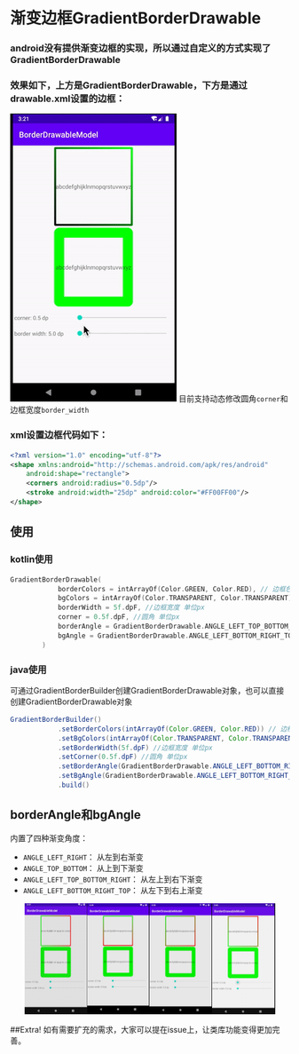 # 渐变边框GradientBorderDrawable

### android没有提供渐变边框的实现，所以通过自定义的方式实现了GradientBorderDrawable
### 效果如下，上方是GradientBorderDrawable，下方是通过drawable.xml设置的边框：
![preview1](previews/preview1.png)
目前支持动态修改圆角`corner`和边框宽度`border_width`

### xml设置边框代码如下：
```xml
<?xml version="1.0" encoding="utf-8"?>
<shape xmlns:android="http://schemas.android.com/apk/res/android"
    android:shape="rectangle">
    <corners android:radius="0.5dp"/>
    <stroke android:width="25dp" android:color="#FF00FF00"/>
</shape>
```

## 使用
### kotlin使用

```kotlin
GradientBorderDrawable(
            borderColors = intArrayOf(Color.GREEN, Color.RED), // 边框色，支持多色
            bgColors = intArrayOf(Color.TRANSPARENT, Color.TRANSPARENT), //背景色，支持多色
            borderWidth = 5f.dpF, //边框宽度 单位px
            corner = 0.5f.dpF, //圆角 单位px
            borderAngle = GradientBorderDrawable.ANGLE_LEFT_TOP_BOTTOM_RIGHT, //边框多色值情况下，选择渐变方向
            bgAngle = GradientBorderDrawable.ANGLE_LEFT_BOTTOM_RIGHT_TOP // 背景色多色值情况下，选择渐变方向
        )
```

### java使用
可通过GradientBorderBuilder创建GradientBorderDrawable对象，也可以直接创建GradientBorderDrawable对象

```java
GradientBorderBuilder()
            .setBorderColors(intArrayOf(Color.GREEN, Color.RED)) // 边框色，支持多色
            .setBgColors(intArrayOf(Color.TRANSPARENT, Color.TRANSPARENT)) //背景色，支持多色
            .setBorderWidth(5f.dpF) //边框宽度 单位px
            .setCorner(0.5f.dpF) //圆角 单位px
            .setBorderAngle(GradientBorderDrawable.ANGLE_LEFT_BOTTOM_RIGHT_TOP) //边框多色值情况下，选择渐变方向
            .setBgAngle(GradientBorderDrawable.ANGLE_LEFT_BOTTOM_RIGHT_TOP) // 背景色多色值情况下，选择渐变方向
            .build()
```


## borderAngle和bgAngle
内置了四种渐变角度：
* `ANGLE_LEFT_RIGHT`： 从左到右渐变
* `ANGLE_TOP_BOTTOM`： 从上到下渐变
* `ANGLE_LEFT_TOP_BOTTOM_RIGHT`： 从左上到右下渐变
* `ANGLE_LEFT_BOTTOM_RIGHT_TOP`： 从左下到右上渐变
<center>
<img src="previews/left_right.png" style="height:200px"/><img src="previews/top_bottom.png" style="height:200px"/><img src="previews/left_top_right_bottom.png" style="height:200px"/><img src="previews/left_bottom_right_top.png" style="height:200px"/>
</center>

##Extra!
如有需要扩充的需求，大家可以提在issue上，让类库功能变得更加完善。
